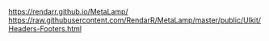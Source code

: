 https://rendarr.github.io/MetaLamp/
https://raw.githubusercontent.com/RendarR/MetaLamp/master/public/UIkit/Headers-Footers.html
